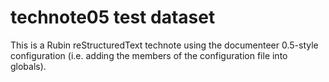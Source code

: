# technote05 test dataset

This is a Rubin reStructuredText technote using the documenteer 0.5-style configuration (i.e. adding the members of the configuration file into globals).
